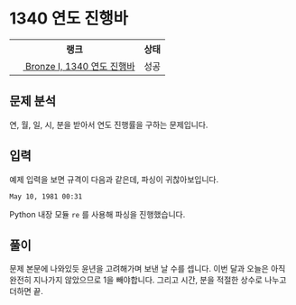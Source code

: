 # 1340 연도 진행바



<table>
  <tr>
    <th>랭크</th>
    <th>상태</th>
  </tr>
  <tr>
    <td>
      <a href="http://noj.am/1340">
        <img src="https://static.solved.ac/tier_small/5.svg" height="16px"/>
        Bronze I, 1340 연도 진행바
      </a>
    </td>
    <td>
      성공
    </td>
  </tr>
</table>



## 문제 분석

연, 월, 일, 시, 분을 받아서 연도 진행률을 구하는 문제입니다.

## 입력

예제 입력을 보면 규격이 다음과 같은데, 파싱이 귀찮아보입니다.

```text
May 10, 1981 00:31
```

Python 내장 모듈 `re` 를 사용해 파싱을 진행했습니다.

## 풀이

문제 본문에 나와있듯 윤년을 고려해가며 보낸 날 수를 셉니다.
이번 달과 오늘은 아직 완전히 지나가지 않았으므로 1을 빼야합니다.
그리고 시간, 분을 적절한 상수로 나누고 더하면 끝.
